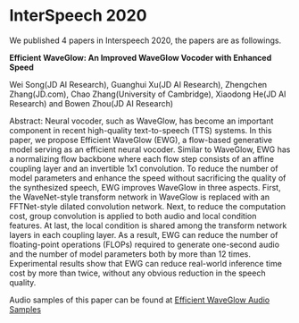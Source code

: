 # InterSpeech 2020

We published 4 papers in Interspeech 2020, the papers are as followings.

**Efficient WaveGlow: An Improved WaveGlow Vocoder with Enhanced Speed**

Wei Song(JD AI Research), Guanghui Xu(JD AI Research), Zhengchen Zhang(JD.com), Chao Zhang(University of Cambridge), Xiaodong He(JD AI Research) and Bowen Zhou(JD AI Research)

Abstract: Neural vocoder, such as WaveGlow, has become an important component in recent high-quality text-to-speech (TTS) systems. In this paper, we propose Efficient WaveGlow (EWG), a flow-based generative model serving as an efficient neural vocoder. Similar to WaveGlow, EWG has a normalizing flow backbone where each flow step consists of an affine coupling layer and an invertible 1x1 convolution. To reduce the number of model parameters and enhance the speed without sacrificing the quality of the synthesized speech, EWG improves WaveGlow in three aspects. First, the WaveNet-style transform network in WaveGlow is replaced with an FFTNet-style dilated convolution network. Next, to reduce the computation cost, group convolution is applied to both audio and local condition features. At last, the local condition is shared among the transform network layers in each coupling layer. As a result, EWG can reduce the number of floating-point operations (FLOPs) required to generate one-second audio and the number of model parameters both by more than 12 times. Experimental results show that EWG can reduce real-world inference time cost by more than twice, without any obvious reduction in the speech quality.

Audio samples of this paper can be found at [Efficient WaveGlow Audio Samples](http://weixsong.github.io/demos/EfficientWaveGlow/index.html)


